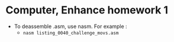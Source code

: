# Computer, Enhance homework 1
- To deassemble .asm, use nasm. For example :
  - `nasm listing_0040_challenge_movs.asm`